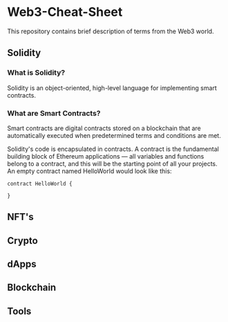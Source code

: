 # Web3-Cheat-Sheet
This repository contains brief description of terms from the Web3 world.

## Solidity
### What is Solidity?
Solidity is an object-oriented, high-level language for implementing smart contracts. 
### What are Smart Contracts?
Smart contracts are digital contracts stored on a blockchain that are automatically executed when predetermined terms and conditions are met.

Solidity's code is encapsulated in contracts. A contract is the fundamental building block of Ethereum applications — all variables and functions belong to a contract, and this will be the starting point of all your projects. An empty contract named HelloWorld would look like this:
```
contract HelloWorld {

}
```
## NFT's
## Crypto
## dApps
## Blockchain
## Tools
